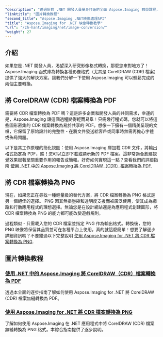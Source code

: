 ```yaml
---
"description": "透過針對 .NET 開發人員量身打造的全面 Aspose.Imaging 教學課程，輕鬆學習如何將 CorelDRAW (CDR) 檔案轉換為 PDF 和 PNG。"
"linktitle": "圖片轉換教程"
"second_title": "Aspose.Imaging .NET映像處理API"
"title": "Aspose.Imaging for .NET 映像轉換教學"
"url": "/zh-hant/imaging/net/image-conversion/"
"weight": 27
---
```


## 介紹

如果您是 .NET 開發人員，渴望深入研究影像格式轉換，那麼您來對地方了！ Aspose.Imaging 函式庫為轉換各種影像格式（尤其是 CorelDRAW (CDR) 檔案）提供了強大的解決方案。讓我們分解一下使用 Aspose.Imaging 可以輕鬆完成的兩個主要轉換。

## 將 CorelDRAW (CDR) 檔案轉換為 PDF

需要將 CDR 檔案轉換為 PDF 嗎？這是許多企業和開發人員的共同需求，幸運的是，Aspose.Imaging 讓這個過程變得輕而易舉！只需幾行程式碼，您就可以將這些圖形密集的 CDR 檔案轉換為易於共享的 PDF。想像一下擁有一個精美呈現的文檔，它保留了原始設計的完整性 - 在將文件發送給客戶或同事時無需再擔心字體或佈局問題。 

以下是其工作原理的簡化視圖：使用 Aspose.Imaging 庫加載 CDR 文件，將輸出格式指定為 PDF，瞧！您可以立即下載或顯示新的 PDF 檔案。這非常適合創建視覺效果起著至關重要作用的報告或簡報。好奇如何實現這一點？查看我們的詳細指南 [使用 .NET 中的 Aspose.Imaging 將 CorelDRAW（CDR）檔案轉換為 PDF](./convert-cdr-files-to-pdf/).

## 將 CDR 檔案轉換為 PNG

現在，如果您正在尋找一種輕量級的替代方案，將 CDR 檔案轉換為 PNG 格式是另一個絕佳的選擇。 PNG 因其無損壓縮和透明度支援而被廣泛使用，使其成為網路和行動應用程式的理想選擇。無論您是在設計網站還是為應用程式創建圖形，將 CDR 檔案轉換為 PNG 的能力都可能改變遊戲規則。

過程類似 - 只需載入您的 CDR 檔案並指定 PNG 作為輸出格式。轉換後，您的 PNG 映像將保留其品質並可在各種平台上使用。真的就這麼簡單！想要了解逐步詳細資訊嗎？不要錯過以下完整說明 [使用 Aspose.Imaging for .NET 將 CDR 檔案轉換為 PNG](./convert-cdr-files-to-png/).

## 圖片轉換教程
### [使用 .NET 中的 Aspose.Imaging 將 CorelDRAW（CDR）檔案轉換為 PDF](./convert-cdr-files-to-pdf/)
透過本全面的逐步指南了解如何使用 Aspose.Imaging for .NET 將 CorelDRAW (CDR) 檔案無縫轉換為 PDF。
### [使用 Aspose.Imaging for .NET 將 CDR 檔案轉換為 PNG](./convert-cdr-files-to-png/)
了解如何使用 Aspose.Imaging 在 .NET 應用程式中將 CorelDRAW (CDR) 檔案無縫轉換為 PNG 格式。本綜合指南提供了逐步說明。